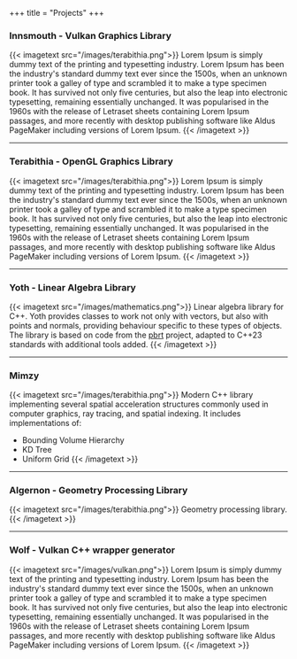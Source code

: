 +++
title = "Projects"
+++


### <a href="https://github.com/d-krylov/Innsmouth" target="_blank" class="icon is-large"><i class="fab fa-github href-icon-color"></i></a> Innsmouth - Vulkan Graphics Library

{{< imagetext src="/images/terabithia.png">}}
Lorem Ipsum is simply dummy text of the printing and typesetting industry. Lorem Ipsum has been the industry's standard dummy text ever since the 1500s, when an unknown printer took a galley of type and scrambled it to make a type specimen book. It has survived not only five centuries, but also the leap into electronic typesetting, remaining essentially unchanged. It was popularised in the 1960s with the release of Letraset sheets containing Lorem Ipsum passages, and more recently with desktop publishing software like Aldus PageMaker including versions of Lorem Ipsum.
{{< /imagetext >}}

---------------

### <a href="https://github.com/d-krylov/Terabithia" target="_blank" class="icon is-large"><i class="fab fa-github href-icon-color"></i></a> Terabithia - OpenGL Graphics Library

{{< imagetext src="/images/terabithia.png">}}
Lorem Ipsum is simply dummy text of the printing and typesetting industry. Lorem Ipsum has been the industry's standard dummy text ever since the 1500s, when an unknown printer took a galley of type and scrambled it to make a type specimen book. It has survived not only five centuries, but also the leap into electronic typesetting, remaining essentially unchanged. It was popularised in the 1960s with the release of Letraset sheets containing Lorem Ipsum passages, and more recently with desktop publishing software like Aldus PageMaker including versions of Lorem Ipsum.
{{< /imagetext >}}

---------------

### <a href="https://github.com/d-krylov/Yoth" target="_blank" class="icon is-large"><i class="fab fa-github href-icon-color"></i></a> Yoth - Linear Algebra Library

{{< imagetext src="/images/mathematics.png">}}
Linear algebra library for C++. Yoth provides classes to work not only with vectors, but also with points and normals, providing behaviour specific to these types of objects. The library is based on code from the [pbrt](https://github.com/mmp/pbrt-v4) project, adapted to C++23 standards with additional tools added.
{{< /imagetext >}}

---------------

### <a href="https://github.com/d-krylov/Mimzy" target="_blank" class="icon is-large"><i class="fab fa-github href-icon-color"></i></a> Mimzy

{{< imagetext src="/images/terabithia.png">}}
Modern C++ library implementing several spatial acceleration structures commonly used in computer graphics, ray tracing, and spatial indexing. It includes implementations of:

* Bounding Volume Hierarchy
* KD Tree
* Uniform Grid
{{< /imagetext >}}

---------------

### <a href="https://github.com/d-krylov/Algernon" target="_blank" class="icon is-large"><i class="fab fa-github href-icon-color"></i></a> Algernon - Geometry Processing Library

{{< imagetext src="/images/terabithia.png">}}
Geometry processing library.
{{< /imagetext >}}

---------------

### <a href="https://github.com/d-krylov/wolf" target="_blank" class="icon is-large"><i class="fab fa-github href-icon-color"></i></a> Wolf - Vulkan C++ wrapper generator

{{< imagetext src="/images/vulkan.png">}}
Lorem Ipsum is simply dummy text of the printing and typesetting industry. Lorem Ipsum has been the industry's standard dummy text ever since the 1500s, when an unknown printer took a galley of type and scrambled it to make a type specimen book. It has survived not only five centuries, but also the leap into electronic typesetting, remaining essentially unchanged. It was popularised in the 1960s with the release of Letraset sheets containing Lorem Ipsum passages, and more recently with desktop publishing software like Aldus PageMaker including versions of Lorem Ipsum.
{{< /imagetext >}}